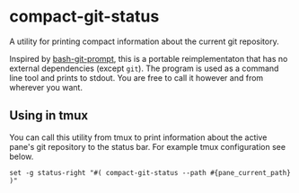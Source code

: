 # compact-git-status

A utility for printing compact information about the current git repository.

Inspired by [bash-git-prompt](https://github.com/magicmonty/bash-git-prompt/), this is a portable reimplementaton that has no external dependencies (except `git`). The program is used as a command line tool and prints to stdout. You are free to call it however and from wherever you want.

## Using in tmux

You can call this utility from tmux to print information about the active pane's git repository to the status bar. For example tmux configuration see below.

```shell
set -g status-right "#( compact-git-status --path #{pane_current_path} )"
```

